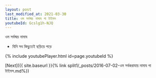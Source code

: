 ```yaml
---
layout: post
last_modified_at: 2021-03-30
title: ওম সর্বস্ময় নামায গা টাইমস
youtubeId: Gcslg1h-NJQ
---
```

 
 
 ওম সর্বস্ময় নামায  
 
 -  যিনি সব কিছুতেই ছড়িয়ে পড়ে 
 
  
 
  
 
 
 
 
 
 


{% include youtubePlayer.html id=page.youtubeId %}
 
[Next]({{ site.baseurl }}{% link  split1/_posts/2016-07-02-ওম সর্বকরাযায় নামায গা টাইমস.md%})
 
